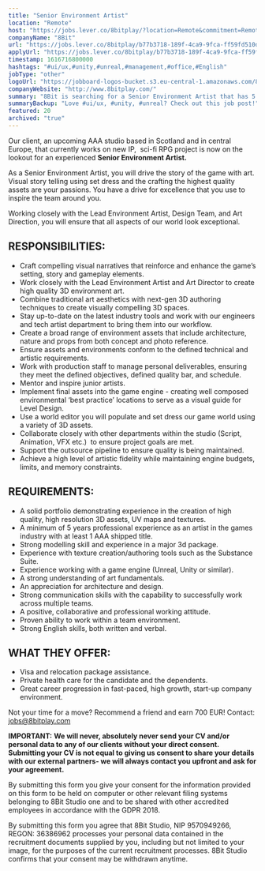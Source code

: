 ```yaml
---
title: "Senior Environment Artist"
location: "Remote"
host: "https://jobs.lever.co/8bitplay/?location=Remote&commitment=Remote"
companyName: "8Bit"
url: "https://jobs.lever.co/8bitplay/b77b3718-189f-4ca9-9fca-ff59fd510dcd"
applyUrl: "https://jobs.lever.co/8bitplay/b77b3718-189f-4ca9-9fca-ff59fd510dcd/apply"
timestamp: 1616716800000
hashtags: "#ui/ux,#unity,#unreal,#management,#office,#English"
jobType: "other"
logoUrl: "https://jobboard-logos-bucket.s3.eu-central-1.amazonaws.com/8bit"
companyWebsite: "http://www.8bitplay.com/"
summary: "8Bit is searching for a Senior Environment Artist that has 5 years professional experience as an artist in the games industry with at least 1 AAA shipped title."
summaryBackup: "Love #ui/ux, #unity, #unreal? Check out this job post!"
featured: 20
archived: "true"
---
```


Our client, an upcoming AAA studio based in Scotland and in central Europe, that currently works on new IP,  sci-fi RPG project is now on the lookout for an experienced **Senior Environment Artist.**

As a Senior Environment Artist, you will drive the story of the game with art. Visual story telling using set dress and the crafting the highest quality assets are your passions. You have a drive for excellence that you use to inspire the team around you.

Working closely with the Lead Environment Artist, Design Team, and Art Direction, you will ensure that all aspects of our world look exceptional.

## RESPONSIBILITIES:

*   Craft compelling visual narratives that reinforce and enhance the game’s setting, story and gameplay elements.
*   Work closely with the Lead Environment Artist and Art Director to create high quality 3D environment art.
*   Combine traditional art aesthetics with next-gen 3D authoring techniques to create visually compelling 3D spaces.
*   Stay up-to-date on the latest industry tools and work with our engineers and tech artist department to bring them into our workflow.
*   Create a broad range of environment assets that include architecture, nature and props from both concept and photo reference. 
*   Ensure assets and environments conform to the defined technical and artistic requirements.
*   Work with production staff to manage personal deliverables, ensuring they meet the defined objectives, defined quality bar, and schedule.
*   Mentor and inspire junior artists.
*   Implement final assets into the game engine - creating well composed environmental ‘best practice’ locations to serve as a visual guide for Level Design.
*   Use a world editor you will populate and set dress our game world using a variety of 3D assets.
*   Collaborate closely with other departments within the studio (Script, Animation, VFX etc.)  to ensure project goals are met.
*   Support the outsource pipeline to ensure quality is being maintained.
*   Achieve a high level of artistic fidelity while maintaining engine budgets, limits, and memory constraints.

## REQUIREMENTS:

*   A solid portfolio demonstrating experience in the creation of high quality, high resolution 3D assets, UV maps and textures.
*   A minimum of 5 years professional experience as an artist in the games industry with at least 1 AAA shipped title.
*   Strong modelling skill and experience in a major 3d package.
*   Experience with texture creation/authoring tools such as the Substance Suite.
*   Experience working with a game engine (Unreal, Unity or similar).
*   A strong understanding of art fundamentals.
*   An appreciation for architecture and design.
*   Strong communication skills with the capability to successfully work across multiple teams.
*   A positive, collaborative and professional working attitude.
*   Proven ability to work within a team environment.
*   Strong English skills, both written and verbal.

## WHAT THEY OFFER:

*   Visa and relocation package assistance. 
*   Private health care for the candidate and the dependents.
*   Great career progression in fast-paced, high growth, start-up company environment.

Not your time for a move? Recommend a friend and earn 700 EUR! Contact: jobs@8bitplay.com

**IMPORTANT:** **We will never, absolutely never send your CV and/or personal data to any of our clients without your direct consent. Submitting your CV is not equal to giving us consent to share your details with our external partners- we will always contact you upfront and ask for your agreement.**

By submitting this form you give your consent for the information provided on this form to be held on computer or other relevant filing systems belonging to 8Bit Studio one and to be shared with other accredited employees in accordance with the GDPR 2018.

By submitting this form you agree that 8Bit Studio, NIP 9570949266, REGON: 36386962 processes your personal data contained in the recruitment documents supplied by you, including but not limited to your image, for the purposes of the current recruitment processes. 8Bit Studio confirms that your consent may be withdrawn anytime.

